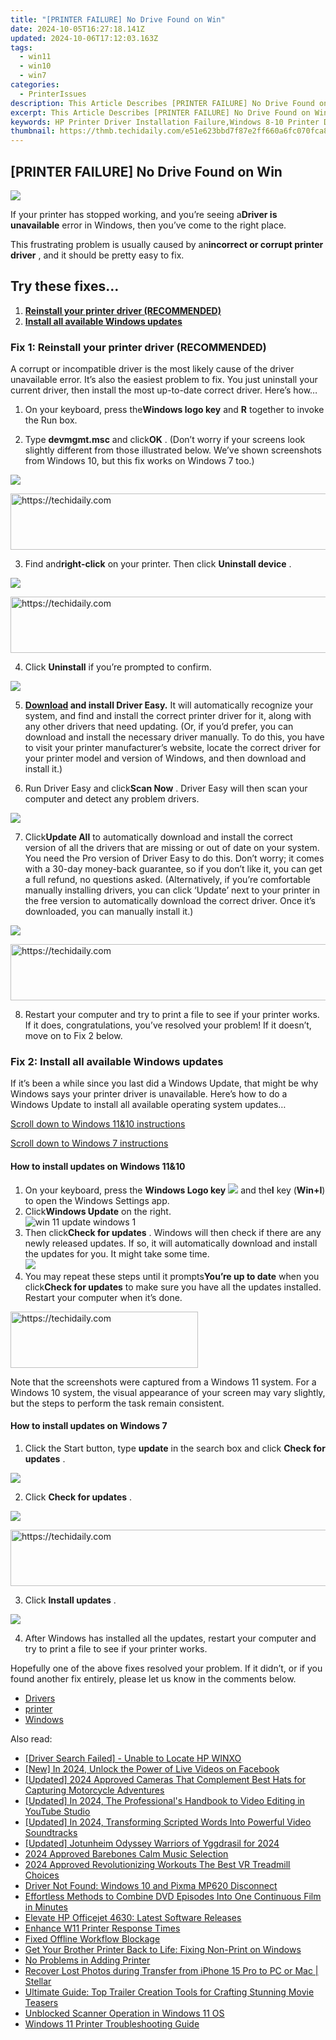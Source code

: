 ```yaml
---
title: "[PRINTER FAILURE] No Drive Found on Win"
date: 2024-10-05T16:27:18.141Z
updated: 2024-10-06T17:12:03.163Z
tags:
  - win11
  - win10
  - win7
categories:
  - PrinterIssues
description: This Article Describes [PRINTER FAILURE] No Drive Found on Win
excerpt: This Article Describes [PRINTER FAILURE] No Drive Found on Win
keywords: HP Printer Driver Installation Failure,Windows 8-10 Printer Driver Error,Fix HP Printer Driver Issue on Windows OS,Troubleshooting HP Printers Installation on Windows 8/10,Printer Driver Compatibility Issues HP Windows 8/10,HP Printer Setup Difficulties on Windows 8-10,How to Resolve HP Printer Driver Installation Issues in Windows 8-10
thumbnail: https://thmb.techidaily.com/e51e623bbd7f87e2ff660a6fc070fca8d466d4d3f6c324fafe071963e5716ae7.jpg
---
```


## [PRINTER FAILURE] No Drive Found on Win

![](https://images.drivereasy.com/wp-content/uploads/2019/01/Printer-driver-unavailable-windows-e1547502552656.gif)

 If your printer has stopped working, and you’re seeing a**Driver is unavailable** error in Windows, then you’ve come to the right place.

 This frustrating problem is usually caused by an**incorrect or corrupt printer driver** , and it should be pretty easy to fix.

## Try these fixes…

1. **[Reinstall your printer driver (RECOMMENDED)](#method1)**
2. **[Install all available Windows updates](#method2)**

### Fix 1: Reinstall your printer driver (RECOMMENDED)

 A corrupt or incompatible driver is the most likely cause of the driver unavailable error. It’s also the easiest problem to fix. You just uninstall your current driver, then install the most up-to-date correct driver. Here’s how…

 1) On your keyboard, press the**Windows logo key** and **R**  together to invoke the Run box.

 2) Type **devmgmt.msc**  and click**OK** . (Don’t worry if your screens look slightly different from those illustrated below. We’ve shown screenshots from Windows 10, but this fix works on Windows 7 too.)

![](https://images.drivereasy.com/wp-content/uploads/2017/11/img_5a164dca2109f.png)

<!-- affiliate ads begin -->
<a href="https://aligracehair.sjv.io/c/5597632/1959764/19272" target="_top" id="1959764">
  <img src="//a.impactradius-go.com/display-ad/19272-1959764" border="0" alt="https://techidaily.com" width="728" height="90"/>
</a>
<img height="0" width="0" src="https://aligracehair.sjv.io/i/5597632/1959764/19272" style="position:absolute;visibility:hidden;" border="0" />
<!-- affiliate ads end -->

 3) Find and**right-click** on your printer. Then click **Uninstall device** .

![](https://images.drivereasy.com/wp-content/uploads/2017/11/img_5a16664c47596.png)

<!-- affiliate ads begin -->
<a href="https://appsumo.8odi.net/c/5597632/2130873/7443" target="_top" id="2130873">
  <img src="//a.impactradius-go.com/display-ad/7443-2130873" border="0" alt="https://techidaily.com" width="600" height="90"/>
</a>
<img height="0" width="0" src="https://appsumo.8odi.net/i/5597632/2130873/7443" style="position:absolute;visibility:hidden;" border="0" />
<!-- affiliate ads end -->

 4) Click **Uninstall**  if you’re prompted to confirm.

![](https://images.drivereasy.com/wp-content/uploads/2017/11/img_5a166d61b6e23.png)

 5) **[Download](https://tools.techidaily.com/drivereasy/download/) and install Driver Easy.** It will automatically recognize your system, and find and install the correct printer driver for it, along with any other drivers that need updating. (Or, if you’d prefer, you can download and install the necessary driver manually. To do this, you have to visit your printer manufacturer’s website, locate the correct driver for your printer model and version of Windows, and then download and install it.)

 6) Run Driver Easy and click**Scan Now** . Driver Easy will then scan your computer and detect any problem drivers.

![](https://images.drivereasy.com/wp-content/uploads/2017/11/img_5a1672bcbc0a7.jpg)

 7) Click**Update All** to automatically download and install the correct version of all the drivers that are missing or out of date on your system. You need the Pro version of Driver Easy to do this. Don’t worry; it comes with a 30-day money-back guarantee, so if you don’t like it, you can get a full refund, no questions asked. (Alternatively, if you’re comfortable manually installing drivers, you can click ‘Update’ next to your printer in the free version to automatically download the correct driver. Once it’s downloaded, you can manually install it.)

![](https://images.drivereasy.com/wp-content/uploads/2017/11/img_5a166e3214a67.jpg)

<!-- affiliate ads begin -->
<a href="https://appsumo.8odi.net/c/5597632/2087394/7443" target="_top" id="2087394">
  <img src="//a.impactradius-go.com/display-ad/7443-2087394" border="0" alt="https://techidaily.com" width="728" height="90"/>
</a>
<img height="0" width="0" src="https://appsumo.8odi.net/i/5597632/2087394/7443" style="position:absolute;visibility:hidden;" border="0" />
<!-- affiliate ads end -->

 8) Restart your computer and try to print a file to see if your printer works. If it does, congratulations, you’ve resolved your problem! If it doesn’t, move on to Fix 2 below.

### Fix 2: Install all available Windows updates

 If it’s been a while since you last did a Windows Update, that might be why Windows says your printer driver is unavailable. Here’s how to do a Windows Update to install all available operating system updates…

[Scroll down to Windows 11&10 instructions](#guide1)

[Scroll down to Windows 7 instructions](#guide2)

#### How to install updates on Windows 11&10

1. On your keyboard, press the **Windows Logo key** ![](https://images.drivereasy.com/wp-content/uploads/2023/10/windows-logo.png) and the**I** key (**Win+I**) to open the Windows Settings app.
2. Click**Windows Update** on the right.  
![win 11 update windows 1](https://images.drivereasy.com/wp-content/uploads/2023/10/win-11-update-windows-1.jpg)
3. Then click**Check for updates** . Windows will then check if there are any newly released updates. If so, it will automatically download and install the updates for you. It might take some time.  
![](https://images.drivereasy.com/wp-content/uploads/2023/10/win-11-update-windows-2.jpg)
4. You may repeat these steps until it prompts**You’re up to date** when you click**Check for updates** to make sure you have all the updates installed. Restart your computer when it’s done.

<!-- affiliate ads begin -->
<a href="https://aligracehair.sjv.io/c/5597632/2006914/19272" target="_top" id="2006914">
  <img src="//a.impactradius-go.com/display-ad/19272-2006914" border="0" alt="https://techidaily.com" width="300" height="90"/>
</a>
<img height="0" width="0" src="https://aligracehair.sjv.io/i/5597632/2006914/19272" style="position:absolute;visibility:hidden;" border="0" />
<!-- affiliate ads end -->

 Note that the screenshots were captured from a Windows 11 system. For a Windows 10 system, the visual appearance of your screen may vary slightly, but the steps to perform the task remain consistent.

#### How to install updates on Windows 7

 1) Click the Start button, type **update**  in the search box and click **Check for updates** .

![](https://images.drivereasy.com/wp-content/uploads/2017/11/img_5a167ac767596.jpg)

 2) Click **Check for updates** .

![](https://images.drivereasy.com/wp-content/uploads/2017/11/img_5a167b717a88d.jpg)

<!-- affiliate ads begin -->
<a href="https://bluettide.pxf.io/c/5597632/2141683/17092" target="_top" id="2141683">
  <img src="//a.impactradius-go.com/display-ad/17092-2141683" border="0" alt="https://techidaily.com" width="728" height="90"/>
</a>
<img height="0" width="0" src="https://bluettide.pxf.io/i/5597632/2141683/17092" style="position:absolute;visibility:hidden;" border="0" />
<!-- affiliate ads end -->

 3) Click **Install updates** .

![](https://images.drivereasy.com/wp-content/uploads/2017/11/img_5a167d918e4c5.png)

 4) After Windows has installed all the updates, restart your computer and try to print a file to see if your printer works.

 Hopefully one of the above fixes resolved your problem. If it didn’t, or if you found another fix entirely, please let us know in the comments below.

* [Drivers](https://tools.techidaily.com/drivereasy/download/)
* [printer](https://tools.techidaily.com/drivereasy/download/)
* [Windows](https://tools.techidaily.com/drivereasy/download/)

<ins class="adsbygoogle"
     style="display:block"
     data-ad-format="autorelaxed"
     data-ad-client="ca-pub-7571918770474297"
     data-ad-slot="1223367746"></ins>

<ins class="adsbygoogle"
     style="display:block"
     data-ad-client="ca-pub-7571918770474297"
     data-ad-slot="8358498916"
     data-ad-format="auto"
     data-full-width-responsive="true"></ins>

<span class="atpl-alsoreadstyle">Also read:</span>
<div><ul>
<li><a href="https://printer-issues.techidaily.com/driver-search-failed-unable-to-locate-hp-winxo/"><u>[Driver Search Failed] - Unable to Locate HP WINXO</u></a></li>
<li><a href="https://facebook-video-recording.techidaily.com/new-in-2024-unlock-the-power-of-live-videos-on-facebook/"><u>[New] In 2024, Unlock the Power of Live Videos on Facebook</u></a></li>
<li><a href="https://article-knowledge.techidaily.com/updated-2024-approved-cameras-that-complement-best-hats-for-capturing-motorcycle-adventures/"><u>[Updated] 2024 Approved Cameras That Complement Best Hats for Capturing Motorcycle Adventures</u></a></li>
<li><a href="https://youtube-web.techidaily.com/ed-in-2024-the-professionals-handbook-to-video-editing-in-youtube-studio/"><u>[Updated] In 2024, The Professional's Handbook to Video Editing in YouTube Studio</u></a></li>
<li><a href="https://on-screen-recording.techidaily.com/updated-in-2024-transforming-scripted-words-into-powerful-video-soundtracks/"><u>[Updated] In 2024, Transforming Scripted Words Into Powerful Video Soundtracks</u></a></li>
<li><a href="https://screen-video-capture.techidaily.com/updated-jotunheim-odyssey-warriors-of-yggdrasil-for-2024/"><u>[Updated] Jotunheim Odyssey Warriors of Yggdrasil for 2024</u></a></li>
<li><a href="https://article-posts.techidaily.com/2024-approved-barebones-calm-music-selection/"><u>2024 Approved Barebones Calm Music Selection</u></a></li>
<li><a href="https://extra-skills.techidaily.com/2024-approved-revolutionizing-workouts-the-best-vr-treadmill-choices/"><u>2024 Approved Revolutionizing Workouts The Best VR Treadmill Choices</u></a></li>
<li><a href="https://printer-issues.techidaily.com/driver-not-found-windows-10-and-pixma-mp620-disconnect/"><u>Driver Not Found: Windows 10 and Pixma MP620 Disconnect</u></a></li>
<li><a href="https://discover-community.techidaily.com/effortless-methods-to-combine-dvd-episodes-into-one-continuous-film-in-minutes/"><u>Effortless Methods to Combine DVD Episodes Into One Continuous Film in Minutes</u></a></li>
<li><a href="https://printer-issues.techidaily.com/elevate-hp-officejet-4630-latest-software-releases/"><u>Elevate HP Officejet 4630: Latest Software Releases</u></a></li>
<li><a href="https://printer-issues.techidaily.com/enhance-w11-printer-response-times/"><u>Enhance W11 Printer Response Times</u></a></li>
<li><a href="https://printer-issues.techidaily.com/fixed-offline-workflow-blockage/"><u>Fixed Offline Workflow Blockage</u></a></li>
<li><a href="https://printer-issues.techidaily.com/get-your-brother-printer-back-to-life-fixing-non-print-on-windows/"><u>Get Your Brother Printer Back to Life: Fixing Non-Print on Windows</u></a></li>
<li><a href="https://printer-issues.techidaily.com/no-problems-in-adding-printer/"><u>No Problems in Adding Printer</u></a></li>
<li><a href="https://review-topics.techidaily.com/recover-lost-photos-during-transfer-from-iphone-15-pro-to-pc-or-mac-stellar-by-stellar-data-recovery-ios-iphone-data-recovery/"><u>Recover Lost Photos during Transfer from iPhone 15 Pro to PC or Mac | Stellar</u></a></li>
<li><a href="https://media-tips.techidaily.com/ultimate-guide-top-trailer-creation-tools-for-crafting-stunning-movie-teasers/"><u>Ultimate Guide: Top Trailer Creation Tools for Crafting Stunning Movie Teasers</u></a></li>
<li><a href="https://printer-issues.techidaily.com/unblocked-scanner-operation-in-windows-11-os/"><u>Unblocked Scanner Operation in Windows 11 OS</u></a></li>
<li><a href="https://printer-issues.techidaily.com/windows-11-printer-troubleshooting-guide/"><u>Windows 11 Printer Troubleshooting Guide</u></a></li>
</ul></div>

